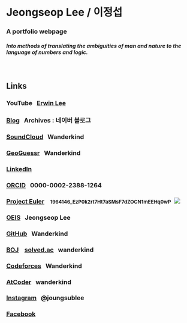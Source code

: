 # Jeongseop Lee / 이정섭

### A portfolio webpage

##### Into methods of translating the ambiguities of man and nature to the language of numbers and logic.

<br>

## Links

### YouTube &nbsp;&nbsp;[Erwin Lee](https://www.youtube.com/@ErwinLee-99)

### [Blog](https://blog.naver.com/inamoratowanderlust) &nbsp;&nbsp;Archives : 네이버 블로그

### [SoundCloud](https://soundcloud.com/musicianwanderkind/sets) &nbsp;&nbsp;Wanderkind

### [GeoGuessr](https://www.geoguessr.com/user/668295ac151a5d9fab7db710) &nbsp;&nbsp;Wanderkind

### [LinkedIn](https://www.linkedin.com/in/wanderkind/)

### [ORCID](https://orcid.org/0000-0002-2388-1264) &nbsp;&nbsp;0000-0002-2388-1264 <br>

### [Project Euler](https://projecteuler.net/) &nbsp;&nbsp; <font size="2"> 1964146_EzP0k2rt7Ht7aSMsF7dZOCN1mEEHq0wP</font><span id="nsolved">&nbsp;&nbsp;<img src="https://projecteuler.net/profile/Wanderkind.png"/></span><br>

### [OEIS](https://oeis.org/search?q=Jeongseop+Lee&language=english&go=Search) &nbsp;&nbsp;Jeongseop Lee

### [GitHub](https://github.com/Wanderkind) &nbsp;&nbsp;Wanderkind

### [BOJ](https://www.acmicpc.net/user/wanderkind) &nbsp;&nbsp; [solved.ac](https://solved.ac/profile/wanderkind) &nbsp;&nbsp;wanderkind

### [Codeforces](https://codeforces.com/profile/Wanderkind) &nbsp;&nbsp;Wanderkind

### [AtCoder](https://atcoder.jp/users/wanderkind) &nbsp;&nbsp;wanderkind

### [Instagram](https://www.instagram.com/joungsublee/) &nbsp;&nbsp;@joungsublee

### [Facebook](https://www.facebook.com/joungsub.lee.1?mibextid=2JQ9oc)
<br>

